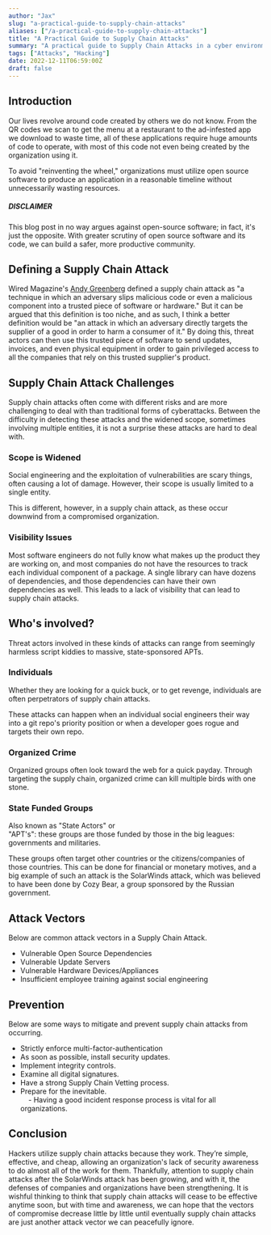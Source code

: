 ```yaml
---
author: "Jax"
slug: "a-practical-guide-to-supply-chain-attacks"
aliases: ["/a-practical-guide-to-supply-chain-attacks"]
title: "A Practical Guide to Supply Chain Attacks"
summary: "A practical guide to Supply Chain Attacks in a cyber environment. "
tags: ["Attacks", "Hacking"]
date: 2022-12-11T06:59:00Z
draft: false
---
```


## Introduction  
Our lives revolve around code created by others we do not know. From the QR codes we scan to get the menu at a restaurant to the ad-infested app we download to waste time, all of these applications require huge amounts of code to operate, with most of this code not even being created by the organization using it.

To avoid "reinventing the wheel," organizations must utilize open source software to produce an application in a reasonable timeline without unnecessarily wasting resources.

##### DISCLAIMER  
This blog post in no way argues against open-source software; in fact, it's just the opposite. With greater scrutiny of open source software and its code, we can build a safer, more productive community.

## Defining a Supply Chain Attack  
Wired Magazine's [Andy Greenberg](https://www.wired.com/story/hacker-lexicon-what-is-a-supply-chain-attack/) defined a supply chain attack as "a technique in which an adversary slips malicious code or even a malicious component into a trusted piece of software or hardware." But it can be argued that this definition is too niche, and as such, I think a better definition would be "an attack in which an adversary directly targets the supplier of a good in order to harm a consumer of it." By doing this, threat actors can then use this trusted piece of software to send updates, invoices, and even physical equipment in order to gain privileged access to all the companies that rely on this trusted supplier's product.

## Supply Chain Attack Challenges  
Supply chain attacks often come with different risks and are more challenging to deal with than traditional forms of cyberattacks. Between the difficulty in detecting these attacks and the widened scope, sometimes involving multiple entities, it is not a surprise these attacks are hard to deal with.

### Scope is Widened   
Social engineering and the exploitation of vulnerabilities are scary things, often causing a lot of damage. However, their scope is usually limited to a single entity.

This is different, however, in a supply chain attack, as these occur downwind from a compromised organization. 

### Visibility Issues  
Most software engineers do not fully know what makes up the product they are working on, and most companies do not have the resources to track each individual component of a package. A single library can have dozens of dependencies, and those dependencies can have their own dependencies as well. This leads to a lack of visibility that can lead to supply chain attacks.

## Who's involved?
Threat actors involved in these kinds of attacks can range from seemingly harmless script kiddies to massive, state-sponsored APTs.

### Individuals   
Whether they are looking for a quick buck, or to get revenge, individuals are often perpetrators of supply chain attacks.

These attacks can happen when an individual social engineers their way into a git repo's priority position or when a developer goes rogue and targets their own repo.

### Organized Crime  
Organized groups often look toward the web for a quick payday. Through targeting the supply chain, organized crime can kill multiple birds with one stone.

### State Funded Groups  
Also known as "State Actors" or  
"APT's": these groups are those funded by those in the big leagues: governments and militaries.

These groups often target other countries or the citizens/companies of those countries. This can be done for financial or monetary motives, and a big example of such an attack is the SolarWinds attack, which was believed to have been done by Cozy Bear, a group sponsored by the Russian government.

## Attack Vectors  
Below are common attack vectors in a Supply Chain Attack.   
- Vulnerable Open Source Dependencies   
- Vulnerable Update Servers  
- Vulnerable Hardware Devices/Appliances  
- Insufficient employee training against social engineering

## Prevention  
Below are some ways to mitigate and prevent supply chain attacks from occurring.   
- Strictly enforce multi-factor-authentication  
- As soon as possible, install security updates.  
- Implement integrity controls.  
- Examine all digital signatures.  
- Have a strong Supply Chain Vetting process.   
- Prepare for the inevitable.   
    - Having a good incident response process is vital for all organizations.

## Conclusion  
Hackers utilize supply chain attacks because they work. They’re simple, effective, and cheap, allowing an organization's lack of security awareness to do almost all of the work for them. Thankfully, attention to supply chain attacks after the SolarWinds attack has been growing, and with it, the defenses of companies and organizations have been strengthening. It is wishful thinking to think that supply chain attacks will cease to be effective anytime soon, but with time and awareness, we can hope that the vectors of compromise decrease little by little until eventually supply chain attacks are just another attack vector we can peacefully ignore.